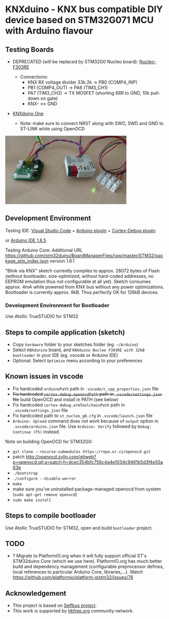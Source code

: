 # KNXduino - KNX bus compatible DIY device based on STM32G071 MCU with Arduino flavour

## Testing Boards

* DEPRECATED (will be replaced by STM32G0 Nucleo board): [Nucleo-F303RE](https://www.st.com/en/evaluation-tools/nucleo-f303re.html)
    * Connections:
        * KNX RX voltage divider 33k:2k -> PB0 (COMP4_INP)
        * PB1 (COMP4_OUT) -> PA6 (TIM3_CH1)
        * PA7 (TIM3_CH2) -> TX MOSFET (shorting 68R to GND, 10k pull-down on gate)
        * KNX- <-> GND

* [KNXduino One](hw-design/knxduino-one/)
    * Note: make sure to connect NRST along with SWO, SWD and GND to ST-LINK while using OpenOCD

![KNXduino One demo](hw-design/knxduino-one/demo.gif)    

## Development Environment


Testing IDE: [Visual Studio Code](https://code.visualstudio.com/) + [Arduino plugin](https://marketplace.visualstudio.com/items?itemName=vsciot-vscode.vscode-arduino) + [Cortex-Debug plugin](https://marketplace.visualstudio.com/items?itemName=marus25.cortex-debug)

or [Arduino IDE 1.8.5](https://www.arduino.cc/en/main/software).

Testing Arduino Core: Additional URL https://github.com/stm32duino/BoardManagerFiles/raw/master/STM32/package_stm_index.json version 1.6.1

"Blink via KNX" sketch currently compiles to approx. 28072 bytes of Flash (without bootloader, size-optimized, without hard-coded addresses, no EEPROM emulation thus not configurable at all yet). Sketch consumes approx. 4mA while powered from KNX bus without any power optimizations. Bootloader is currently approx. 9kB. Thus perfectly OK for 128kB devices.

### Development Environment for Bootloader

Use Atollic TrueSTUDIO for STM32

## Steps to compile application (sketch)

* Copy `hardware` folder to your sketches folder (eg. `~/Arduino`)
* Select `KNXdunino` board, and `KNXduino Nucleo F303RE with 32kB bootloader` in your IDE (eg. vscode or Arduino IDE)
* Optional: Select `Optimize` menu according to your preferences

## Known issues in vscode

* Fix hardcoded `arduinoPath` path in `.vscode/c_cpp_properties.json` file
* ~~Fix hardcoded `cortex-debug.openocdPath` path in `.vscode/settings.json` file~~ build OpenOCD and install in PATH (see below)
* Fix hardcoded `cortex-debug.armToolchainPath` path in `.vscode/settings.json` file
* Fix hardcoded path to `st_nucleo_g0.cfg` in `.vscode/launch.json` file
* `Arduino: Upload` command does not work because of `output` option in `.vscode/arduino.json` file. Use `Arduino: Verify` followed by `Debug: Continue (F5)` instead.

Note on building OpenOCD for STM32G0: 
* `git clone --recurse-submodules https://repo.or.cz/openocd.git`
* patch http://openocd.zylin.com/gitweb?p=openocd.git;a=patch;h=dcec354bfc756c4a4e1034c9461b5d3f4e55a63e
* `./bootstrap`
* `./configure --disable-werror`
* `make`
* make sure you've uninstalled package-managed openocd from system (`sudo apt-get remove openocd`)
* `sudo make install`

## Steps to compile bootloader

Use Atollic TrueSTUDIO for STM32, open and build `bootloader` project.

## TODO

* ? Migrate to PlatformIO.org when it will fully support official ST's STM32duino Core (which we use here). PlatformIO.org has much better build and dependency management (configurable preprocessor defines, local references to particular Arduino Core, libraries,...). Watch https://github.com/platformio/platform-ststm32/issues/76

## Acknowledgement

* This project is based on [Selfbus project](http://www.selfbus.org).
* This work is supported by [hkfree.org](http://www.hkfree.org) community network.